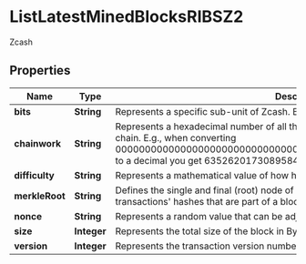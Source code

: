 

# ListLatestMinedBlocksRIBSZ2

Zcash

## Properties

Name | Type | Description | Notes
------------ | ------------- | ------------- | -------------
**bits** | **String** | Represents a specific sub-unit of Zcash. Bits have two-decimal precision | 
**chainwork** | **String** | Represents a hexadecimal number of all the hashes necessary to produce the current chain. E.g., when converting 0000000000000000000000000000000000000000000086859f7a841475b236fd to a decimal you get 635262017308958427068157 hashes, or 635262 exahashes. | 
**difficulty** | **String** | Represents a mathematical value of how hard it is to find a valid hash for this block. | 
**merkleRoot** | **String** | Defines the single and final (root) node of a Merkle tree. It is the combined hash of all transactions&#39; hashes that are part of a blockchain block. | 
**nonce** | **String** | Represents a random value that can be adjusted to satisfy the proof of work | 
**size** | **Integer** | Represents the total size of the block in Bytes. | 
**version** | **Integer** | Represents the transaction version number. | 



